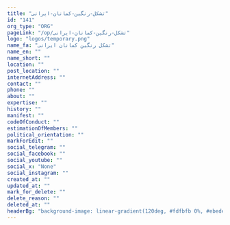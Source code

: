 ```yaml
---
title: "تشکل-رنگین-کمانان-ایرانی"
id: "141"
org_type: "ORG"
pageLink: "/op/تشکل-رنگین-کمانان-ایرانی"
logo: "logos/temporary.png"
name_fa: "تشکل رنگین کمانان ایرانی"
name_en: ""
name_short: ""
location: ""
post_location: ""
internetAddress: ""
contact: ""
phone: ""
about: ""
expertise: ""
history: ""
manifest: ""
codeOfConduct: ""
estimationOfMembers: ""
political_orientation: ""
markForEdit: ""
social_telegram: ""
social_facebook: ""
social_youtube: ""
social_x: "None"
social_instagram: ""
created_at: ""
updated_at: ""
mark_for_delete: ""
delete_reason: ""
deleted_at: ""
headerBg: "background-image: linear-gradient(120deg, #fdfbfb 0%, #ebedee 100%);"
---
```


